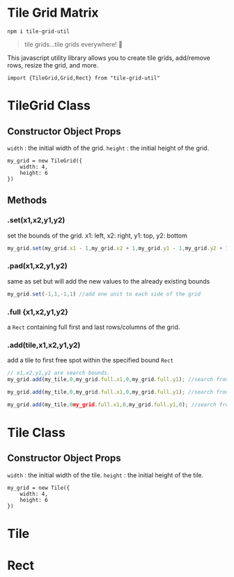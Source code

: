 # Tile Grid Matrix

`npm i tile-grid-util`

> tile grids...tile grids everywhere! 🤯

This javascript utility library allows you to create tile grids, add/remove rows, resize the grid, and more.

`import {TileGrid,Grid,Rect} from "tile-grid-util"`


# TileGrid Class

## Constructor Object Props
`width` : the initial width of the grid.
`height` : the initial height of the grid.
```
my_grid = new TileGrid({
	width: 4,
	height: 6
})
```

## Methods

### .set(x1,x2,y1,y2) 
set the bounds of the grid. x1: left, x2: right, y1: top, y2: bottom  
```javascript
my_grid.set(my_grid.x1 - 1,my_grid.x2 + 1,my_grid.y1 - 1,my_grid.y2 + 1) //add one unit to each side of the grid
```

### .pad(x1,x2,y1,y2) 
same as set but will add the new values to the already existing bounds 
```javascript
my_grid.set(-1,1,-1,1) //add one unit to each side of the grid
```


### .full {x1,x2,y1,y2}
a `Rect` containing full first and last rows/columns of the grid.


### .add(tile,x1,x2,y1,y2) 
add a tile to first free spot within the specified bound `Rect`
```javascript
// x1,x2,y1,y2 are search bounds.
my_grid.add(my_tile,0,my_grid.full.x1,0,my_grid.full.y1); //search from top left to bottom right until the first full row/column.

my_grid.add(my_tile,0,my_grid.full.x1,0,my_grid.full.y1); //search from last full row and last full column to the bottom right

my_grid.add(my_tile,0my_grid.full.x1,0,my_grid.full.y1,0); //search from first full row/column to top left
```




# Tile Class

## Constructor Object Props
`width` : the initial width of the tile.
`height` : the initial height of the tile.
```
my_grid = new Tile({
	width: 4,
	height: 6
})
```


# Tile


# Rect